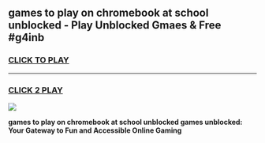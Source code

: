 
## games to play on chromebook at school unblocked - Play Unblocked Gmaes & Free #g4inb
<h3>
<a href="https://news.freeplayer.one?title=games_to_play_on_chromebook_at_school_unblocked&ref=24F">CLICK TO PLAY</a></h3>
<hr>

<h3>
<a href="https://news.freeplayer.one?title=games_to_play_on_chromebook_at_school_unblocked&ref=24F">CLICK 2 PLAY</a>
  
</h3>

<a href="https://news.freeplayer.one?title=games_to_play_on_chromebook_at_school_unblocked&ref=24F/"><img src="https://clearcache.store/games.png"></a>


**games to play on chromebook at school unblocked games unblocked: Your Gateway to Fun and Accessible Online Gaming**
